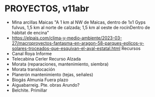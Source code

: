 # PROYECTOS, v11abr

- Mina arcillas Maicas "A 1 km al NW de Maicas, dentro de 1x1 Gyps fulvus, 1,5 km al norte de calzada; 1,5 km al oeste de rocínDentro de hábitat de encina"
- https://elpais.com/clima-y-medio-ambiente/2023-03-27/macroproyectos-fantasma-en-aragon-58-parques-eolicos-y-solares-troceados-que-esquivan-el-aval-estatal.html Recursos
- Canal Roya Informe
- Telecabina Cerler Recurso Alzada
- Morata (reparaciones, mantenimiento, siembra)
- Morata translocación
- Planerón mantenimiento (tejas, señales)
- Biogás Almunia Fuera plazo
- Aiguabarreig. Pte. obras Arundo?
- Belchite. Primillar



